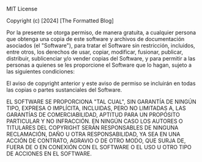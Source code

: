 MIT License

Copyright (c) [2024] [The Formatted Blog]

Por la presente se otorga permiso, de manera gratuita, a cualquier persona que obtenga una copia
de este software y archivos de documentación asociados (el "Software"), para tratar el Software
sin restricción, incluidos, entre otros, los derechos de usar, copiar, modificar, fusionar, publicar,
distribuir, sublicenciar y/o vender copias del Software, y para permitir a las personas a quienes se
les proporcione el Software que lo hagan, sujeto a las siguientes condiciones:

El aviso de copyright anterior y este aviso de permiso se incluirán en todas las copias o partes
sustanciales del Software.

EL SOFTWARE SE PROPORCIONA "TAL CUAL", SIN GARANTÍA DE NINGÚN TIPO, EXPRESA O IMPLÍCITA,
INCLUIDAS, PERO NO LIMITADAS A, LAS GARANTÍAS DE COMERCIABILIDAD, APTITUD PARA UN PROPÓSITO
PARTICULAR Y NO INFRACCIÓN. EN NINGÚN CASO LOS AUTORES O TITULARES DEL COPYRIGHT SERÁN
RESPONSABLES DE NINGUNA RECLAMACIÓN, DAÑO U OTRA RESPONSABILIDAD, YA SEA EN UNA ACCIÓN
DE CONTRATO, AGRAVIO O DE OTRO MODO, QUE SURJA DE, FUERA DE O EN CONEXIÓN CON EL SOFTWARE
O EL USO U OTRO TIPO DE ACCIONES EN EL SOFTWARE.
